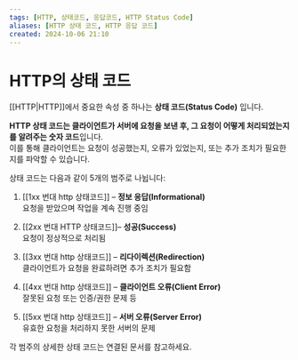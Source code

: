 ```yaml
---
tags: [HTTP, 상태코드, 응답코드, HTTP Status Code]
aliases: [HTTP 상태 코드, HTTP 응답 코드]
created: 2024-10-06 21:10
---
```


# HTTP의 상태 코드

[[HTTP|HTTP]]에서 중요한 속성 중 하나는 **상태 코드(Status Code)** 입니다.  

**HTTP 상태 코드는 클라이언트가 서버에 요청을 보낸 후, 그 요청이 어떻게 처리되었는지를 알려주는 숫자 코드**입니다.  
이를 통해 클라이언트는 요청이 성공했는지, 오류가 있었는지, 또는 추가 조치가 필요한지를 파악할 수 있습니다.

상태 코드는 다음과 같이 5개의 범주로 나뉩니다:

1. [[1xx 번대 http 상태코드]] – **정보 응답(Informational)**  
   요청을 받았으며 작업을 계속 진행 중임

2. [[2xx 번대 HTTP 상태코드]]– **성공(Success)**  
   요청이 정상적으로 처리됨

3. [[3xx 번대 http 상태코드]] – **리다이렉션(Redirection)**  
   클라이언트가 요청을 완료하려면 추가 조치가 필요함

4. [[4xx 번대 http 상태코드]] – **클라이언트 오류(Client Error)**  
   잘못된 요청 또는 인증/권한 문제 등

5. [[5xx 번대 http 상태코드]] – **서버 오류(Server Error)**  
   유효한 요청을 처리하지 못한 서버의 문제

각 범주의 상세한 상태 코드는 연결된 문서를 참고하세요.
